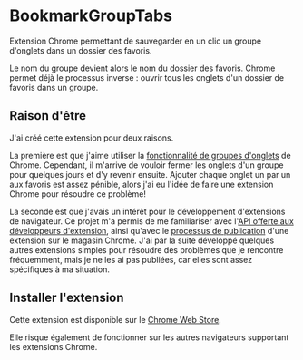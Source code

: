 # BookmarkGroupTabs
Extension Chrome permettant de sauvegarder en un clic un groupe d'onglets dans un dossier des favoris.

Le nom du groupe devient alors le nom du dossier des favoris. Chrome permet déjà le processus inverse : ouvrir tous les onglets d'un dossier de favoris dans un groupe.

## Raison d'être
J'ai créé cette extension pour deux raisons.

La première est que j'aime utiliser la [fonctionnalité de groupes d'onglets](https://blog.google/products/chrome/manage-tabs-with-google-chrome/) de Chrome. 
Cependant, il m'arrive de vouloir fermer les onglets d'un groupe pour quelques jours et d'y revenir ensuite. 
Ajouter chaque onglet un par un aux favoris est assez pénible, alors j'ai eu l'idée de faire une extension Chrome pour résoudre ce problème!

La seconde est que j'avais un intérêt pour le développement d'extensions de navigateur. 
Ce projet m'a permis de me familiariser avec l'[API offerte aux développeurs d'extension](https://developer.chrome.com/docs/extensions/reference/), 
ainsi qu'avec le [processus de publication](https://developer.chrome.com/docs/webstore/publish/) d'une extension sur le magasin Chrome.
J'ai par la suite développé quelques autres extensions simples pour résoudre des problèmes que je rencontre fréquemment, mais je ne les ai pas publiées, car elles sont assez spécifiques à ma situation.

## Installer l'extension
Cette extension est disponible sur le [Chrome Web Store](https://chrome.google.com/webstore/detail/bookmark-group-tabs/kndieddefnlofcgjljoagkgmnclmkjhh).

Elle risque également de fonctionner sur les autres navigateurs supportant les extensions Chrome.
